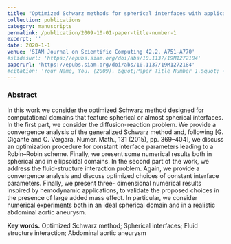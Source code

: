 ```yaml
---
title: "Optimized Schwarz methods for spherical interfaces with application to fluid-structure interaction"
collection: publications
category: manuscripts
permalink: /publication/2009-10-01-paper-title-number-1
excerpt: ''
date: 2020-1-1
venue: 'SIAM Journal on Scientific Computing 42.2, A751–A770'
#slidesurl: 'https://epubs.siam.org/doi/abs/10.1137/19M1272184'
paperurl: 'https://epubs.siam.org/doi/abs/10.1137/19M1272184'
#citation: 'Your Name, You. (2009). &quot;Paper Title Number 1.&quot; <i>Journal 1</i>. 1(1).'
---
```

### Abstract <br>
In this work we consider the optimized Schwarz method designed for computational
domains that feature spherical or almost spherical interfaces. In the first part, we consider the
diffusion-reaction problem. We provide a convergence analysis of the generalized Schwarz method
and, following [G. Gigante and C. Vergara, Numer. Math., 131 (2015), pp. 369–404], we discuss an
optimization procedure for constant interface parameters leading to a Robin–Robin scheme. Finally,
we present some numerical results both in spherical and in ellipsoidal domains. In the second part
of the work, we address the fluid-structure interaction problem. Again, we provide a convergence
analysis and discuss optimized choices of constant interface parameters. Finally, we present three-
dimensional numerical results inspired by hemodynamic applications, to validate the proposed choices
in the presence of large added mass effect. In particular, we consider numerical experiments both in
an ideal spherical domain and in a realistic abdominal aortic aneurysm.

**Key words.** Optimized Schwarz method; Spherical interfaces; Fluid structure interaction;
Abdominal aortic aneurysm
